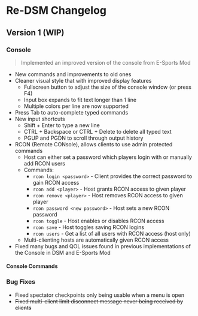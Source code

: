 # Re-DSM Changelog

## Version 1 (WIP)
### Console
> Implemented an improved version of the console from E-Sports Mod
- New commands and improvements to old ones
- Cleaner visual style that with improved display features
	- Fullscreen button to adjust the size of the console window (or press F4)
	- Input box expands to fit text longer than 1 line
	- Multiple colors per line are now supported
- Press Tab to auto-complete typed commands
- New input shortcuts
	- Shift + Enter to type a new line
	- CTRL + Backspace or CTRL + Delete to delete all typed text
	- PGUP and PGDN to scroll through output history
- RCON (Remote CONsole), allows clients to use admin protected commands
	- Host can either set a password which players login with or manually add RCON users
	- Commands:
		- `rcon login <password>` - Client provides the correct password to gain RCON access
		- `rcon add <player>` - Host grants RCON access to given player
		- `rcon remove <player>` - Host removes RCON access to given player
		- `rcon password <new password>` - Host sets a new RCON password
		- `rcon toggle` - Host enables or disables RCON access
		- `rcon save` - Host toggles saving RCON logins
		- `rcon users` - Get a list of all users with RCON access (host only)
	- Multi-clienting hosts are automatically given RCON access
- Fixed many bugs and QOL issues found in previous implementations of the Console in DSM and E-Sports Mod

#### Console Commands



### Bug Fixes
- Fixed spectator checkpoints only being usable when a menu is open
- ~~Fixed multi-client limit disconnect message never being received by clients~~
